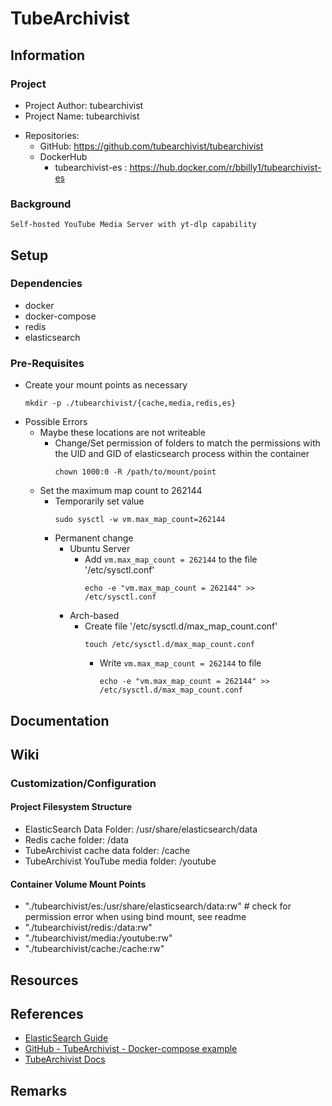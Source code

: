 # TubeArchivist

## Information
### Project
+ Project Author: tubearchivist
+ Project Name: tubearchivist
- Repositories:
    + GitHub: https://github.com/tubearchivist/tubearchivist
    - DockerHub
        + tubearchivist-es : https://hub.docker.com/r/bbilly1/tubearchivist-es

### Background
```
Self-hosted YouTube Media Server with yt-dlp capability
```

## Setup
### Dependencies
+ docker
+ docker-compose
+ redis
+ elasticsearch

### Pre-Requisites
- Create your mount points as necessary
    ```console
    mkdir -p ./tubearchivist/{cache,media,redis,es}
    ```
- Possible Errors
    - Maybe these locations are not writeable
        - Change/Set permission of folders to match the permissions with the UID and GID of elasticsearch process within the container
            ```console
            chown 1000:0 -R /path/to/mount/point
            ```
    - Set the maximum map count to 262144
        - Temporarily set value
            ```console
            sudo sysctl -w vm.max_map_count=262144
            ```
        - Permanent change
            - Ubuntu Server
                - Add `vm.max_map_count = 262144` to the file '/etc/sysctl.conf'
                    ```console
                    echo -e "vm.max_map_count = 262144" >> /etc/sysctl.conf
                    ```
            - Arch-based
                - Create file '/etc/sysctl.d/max_map_count.conf'
                    ```console
                    touch /etc/sysctl.d/max_map_count.conf
                    ```
                    - Write `vm.max_map_count = 262144` to file
                        ```console
                        echo -e "vm.max_map_count = 262144" >> /etc/sysctl.d/max_map_count.conf
                        ```

## Documentation

## Wiki
### Customization/Configuration
#### Project Filesystem Structure
+ ElasticSearch Data Folder: /usr/share/elasticsearch/data
+ Redis cache folder: /data
+ TubeArchivist cache data folder: /cache
+ TubeArchivist YouTube media folder: /youtube

#### Container Volume Mount Points
+ "./tubearchivist/es:/usr/share/elasticsearch/data:rw"    # check for permission error when using bind mount, see readme
+ "./tubearchivist/redis:/data:rw"
+ "./tubearchivist/media:/youtube:rw"
+ "./tubearchivist/cache:/cache:rw"

## Resources

## References
+ [ElasticSearch Guide](https://www.elastic.co/guide/en/elasticsearch/reference/current/docker.html)
+ [GitHub - TubeArchivist - Docker-compose example](https://github.com/tubearchivist/tubearchivist/blob/master/docker-compose.yml)
+ [TubeArchivist Docs](https://docs.tubearchivist.com/installation/docker-compose/)

## Remarks
